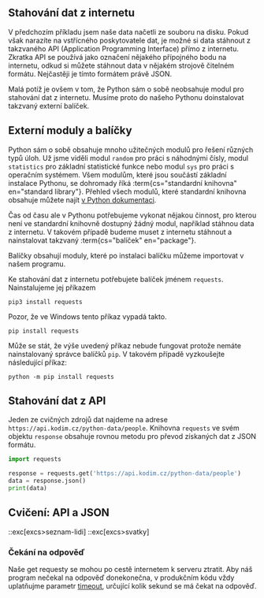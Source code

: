 ## Stahování dat z internetu

V předchozím příkladu jsem naše data načetli ze souboru na disku. Pokud však narazíte na vstřícného poskytovatele dat, je možné si data stáhnout z takzvaného API (Application Programming Interface) přímo z internetu. Zkratka API se používá jako označení nějakého přípojného bodu na internetu, odkud si můžete stáhnout data v nějakém strojově čitelném formátu. Nejčastěji je tímto formátem právě JSON.

Malá potíž je ovšem v tom, že Python sám o sobě neobsahuje modul pro stahování dat z internetu. Musíme proto do našeho Pythonu doinstalovat takzvaný externí balíček.

## Externí moduly a balíčky

Python sám o sobě obsahuje mnoho užitečných modulů pro řešení různých typů úloh. Už jsme viděli modul `random` pro práci s náhodnými čísly, modul `statistics` pro základní statistické funkce nebo modul `sys` pro práci s operačním systémem. Všem modulům, které jsou součástí základní instalace Pythonu, se dohromady říká :term{cs="standardní knihovna" en="standard library"}. Přehled všech modulů, které standardní knihovna obsahuje můžete najít [v Python dokumentaci](https://docs.python.org/3/library/).

Čas od času ale v Pythonu potřebujeme vykonat nějakou činnost, pro kterou není ve standardní knihovně dostupný žádný modul, například stáhnou data z internetu. V takovém případě budeme muset z internetu stáhnout a nainstalovat takzvaný :term{cs="balíček" en="package"}.

Balíčky obsahují moduly, které po instalaci balíčku můžeme importovat v našem programu.

Ke stahování dat z internetu potřebujete balíček jménem `requests`. Nainstalujeme jej příkazem

```shell
pip3 install requests
```

Pozor, že ve Windows tento příkaz vypadá takto.

```shell
pip install requests
```

Může se stát, že výše uvedený příkaz nebude fungovat protože nemáte nainstalovaný správce balíčků `pip`. V takovém případě vyzkoušejte následující příkaz:

```shell
python -m pip install requests
```

## Stahování dat z API

Jeden ze cvičných zdrojů dat najdeme na adrese `https://api.kodim.cz/python-data/people`. Knihovna `requests` ve svém objektu `response` obsahuje rovnou metodu pro převod získaných dat z JSON formátu.

```py
import requests

response = requests.get('https://api.kodim.cz/python-data/people')
data = response.json()
print(data)
```

## Cvičení: API a JSON
::exc[excs>seznam-lidi]
::exc[excs>svatky]


### Čekání na odpověď

Naše get requesty se mohou po cestě internetem k serveru ztratit. Aby náš program nečekal na odpověď donekonečna, v produkčním kódu vždy uplatňujme parametr [timeout](https://requests.readthedocs.io/en/latest/user/advanced/#timeouts), určující kolik sekund se má čekat na odpověď.
